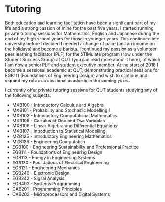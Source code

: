 # Tutoring
Both education and learning facilitation have been a significant part of my life and a strong passion of mine for the past five years. I started running private tutoring sessions for Mathematics, English and Japanese during the end of my high school years for those in younger years. This continued into university before I decided I needed a change of pace (and an income on the holidays) and become a barista. I continued my passion as a volunteer peer learning facilitator (PLF) for the STIMulate program (now under the Student Success Group) at QUT (you can read more about it here), of which I am now a senior PLF and student executive member. At the start of 2018 I become a sessional academic at QUT, demonstrating practical sessions for EGB111 (Foundations of Engineering Design) and wish to continue and expand my role as a sessional academic in the coming years.

I currently offer private tutoring sessions for QUT students studying any of the following subjects:

* MXB100 - Introductory Calculus and Algebra
* MXB101 - Probability and Stochastic Modelling 1
* MXB103 - Introductory Computational Mathematics
* MXB105 - Calculus of One and Two Variables
* MXB106 - Linear Algebra and Differential Equations
* MXB107 - Introduction to Statistical Modelling
* MZB125 - Introductory Engineering Mathematics
* MZB126 - Engineering Computation
* EGB100 - Engineering Sustainability and Professional Practice
* EGB111 - Foundations of Engineering Design
* EGB113 - Energy in Engineering Systems
* EGB120 - Foundations of Electrical Engineering
* EGB121 - Engineering Mechanics
* EGB240 - Electronic Design
* EGB242 - Signal Analysis
* EGB403 - Systems Programming
* CAB201 - Programming Principles
* CAB202 - Microprocessors and Digital Systems